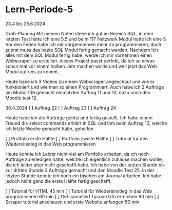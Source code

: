 # Lern-Periode-5

23.4 bis 25.6.2024

Grob-Planung
Mit meinen Noten stehe ich gut im Bereich SQL, in dem letzten Test hatte ich eine 5.5 und beim 117 Netzwerk Modul hatte ich eine 5. Vor den Ferien habe ich mir vorgenommen mehr zu programmieren, doch zuerst muss das letzte SQL Modul fertig gemacht werden. Nachdem Ich alles mit dem SQL Modul fertig habe, werde ich mir vornehmen einen Webscraper zu erstellen. dieses Projekt passt perfekt, da ich so etwas schon mal vor einem halben Jahr machen wollte und weil jetzt das Web Modul auf uns zu kommt.

Heute habe ich 3 Videos zu einem Webscraper angeschaut und wie er funktioniert und wie man so einen Programmiert. Auch habe ich 2 Aufträge am Modul 106 gemacht einmal den Auftrag 11 und 13, dazu noch den Moodle test 12.


30.4.2024
[ ] Auftrag 22
[ ] Auftrag 23
[ ] Auftrag 24

Heute habe ich die Aufträge gelöst und fertig gestellt. Ich habe einem Freund die select commands erklärt in SQL und ihm beim Auftrag 13, welche ich letzte Woche gemacht habe, geholfen.

[ ] Portfolio erste Hälfte 
[ ] Portfolio zweite Hälfte
[ ] Tutorial für den Wiedereinstieg in das Web programmieren

Heute konnte ich Leider nicht viel am Portfolio arbeiten, da ich noch Aufträge zu erledigen hatte, welche ich eigentlich zuhause machen wollte, die ich leider aber nicht geschafft habe. Ich habe von der ersten Stunde bis zur dritten Stunde 3 Aufträge gemacht und den Moodle Test 25. In der letzten Stunde konnte ich noch ein bischen am Journal arbeiten. Ich habe jedoch nicht ganz die erste Hälfte fertig geschafft.

[ ] Tutorial für HTML 45 min
[ ] Tutorial für Wiedereinstieg in das Web programmieren 60 min
[ ] Get cancelled Tycoon Ufo erreichen 60 min
[ ] Scraper tutorial anschauen und erste Website anfangen 60 min

